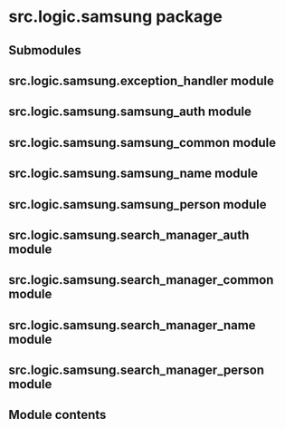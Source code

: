 # src.logic.samsung package

## Submodules

## src.logic.samsung.exception_handler module

## src.logic.samsung.samsung_auth module

## src.logic.samsung.samsung_common module

## src.logic.samsung.samsung_name module

## src.logic.samsung.samsung_person module

## src.logic.samsung.search_manager_auth module

## src.logic.samsung.search_manager_common module

## src.logic.samsung.search_manager_name module

## src.logic.samsung.search_manager_person module

## Module contents
